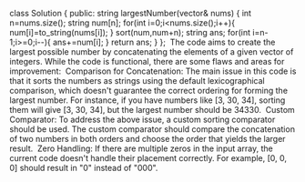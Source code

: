 class Solution {
public:
string largestNumber(vector<int>& nums) {
int n=nums.size();
string num[n];
for(int i=0;i<nums.size();i++){
num[i]=to_string(nums[i]);
}
sort(num,num+n);
string ans;
for(int i=n-1;i>=0;i--){
ans+=num[i];
}
return ans;
}
};
​
The code aims to create the largest possible number by concatenating the elements of a given vector of integers. While the code is functional, there are some flaws and areas for improvement:
​
Comparison for Concatenation:
The main issue in this code is that it sorts the numbers as strings using the default lexicographical comparison, which doesn't guarantee the correct ordering for forming the largest number. For instance, if you have numbers like [3, 30, 34], sorting them will give [3, 30, 34], but the largest number should be 34330.
​
Custom Comparator:
To address the above issue, a custom sorting comparator should be used. The custom comparator should compare the concatenation of two numbers in both orders and choose the order that yields the larger result.
​
Zero Handling:
If there are multiple zeros in the input array, the current code doesn't handle their placement correctly. For example, [0, 0, 0] should result in "0" instead of "000".